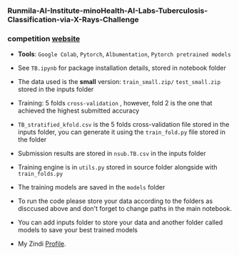 ### Runmila-AI-Institute-minoHealth-AI-Labs-Tuberculosis-Classification-via-X-Rays-Challenge

### competition [website](https://zindi.africa/competitions/runmila-ai-institute-minohealth-ai-labs-tuberculosis-classification-via-x-rays-challenge)

- **Tools**: ```Google Colab```, ```Pytorch```, ```Albumentation```, ```Pytorch pretrained models```

- See ```TB.ipynb``` for package installation details, stored in notebook folder

- The data used is the **small** version: ```train_small.zip/``` ```test_small.zip``` stored in the inputs folder

- Training: 5 folds ```cross-validation``` , however, fold 2 is the one that achieved the highest submitted accuracy 

- ```TB_stratified_kfold.csv``` is the 5 folds cross-validation file stored in the inputs folder, you can generate it using the ```train_fold.py``` file stored in the folder
- Submission results are stored in ```nsub.TB.csv``` in the inputs folder

- Training engine is in ```utils.py``` stored in source folder alongside with ```train_folds.py```

- The training models are saved in the ```models``` folder

- To run the code please store your data according to the folders as disccused above and don't forget to change paths in the main notebook.

- You can add inputs folder to store your data and another folder called models to save your best trained models

- My Zindi [Profile](https://zindi.africa/users/Anas_Hasni).
 
